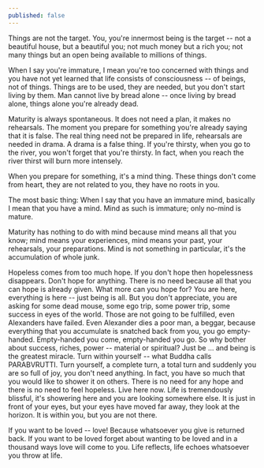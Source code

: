 ```yaml
---
published: false
---
```


Things are not the target. You, you're innermost being is the target -- not a beautiful house, but a beautiful you; not much money but a rich you;  not many things but an open being available to millions of things.

When I say you're immature, I mean you're too concerned with things and you have not yet learned that life consists of consciousness -- of beings, not of things. Things are to be used, they are needed, but you don't start living by them. Man cannot live by bread alone -- once living by bread alone, things alone you're already dead. 

Maturity is always spontaneous. It does not need a plan, it makes no rehearsals. The moment you prepare for something you're already saying that it is false. The real thing need not be prepared in life, rehearsals are needed in drama. A drama is a false thing. If you're thirsty, when you go to the river, you won't forget that you're thirsty. In fact, when you reach the river thirst will burn more intensely.

When you prepare for something, it's a mind thing. These things don't come from heart, they are not related to you, they have no roots in you.


The most basic thing: When I say that you have an immature mind, basically I mean that you have a mind. Mind as such is immature; only no-mind is mature.

Maturity has nothing to do with mind because mind means all that you know; mind means your experiences, mind means your past, your rehearsals, your preparations. Mind is not something in particular, it's the accumulation of whole junk.


Hopeless comes from too much hope. If you don't hope then hopelessness disappears. 
     Don't hope for anything. There is no need because all that you can hope is already given. What more can you hope for? 
       You are here, everything is here -- just being is all. But you don't appreciate, you are asking for some dead mouse, some ego trip, some power trip, some success in eyes of the world. Those are not going to be fulfilled, even Alexanders have failed. Even Alexander dies a poor man, a beggar, because everything that you accumulate is snatched back from you, you go empty-handed. Empty-handed you come, empty-handed you go. 
        So why bother about success, riches, power -- material or spiritual? Just be ... and being is the greatest miracle. Turn within yourself -- what Buddha calls PARABVRUTTI. Turn yourself, a complete turn, a total turn and suddenly you are so full of joy, you don't need anything. In fact, you have so much that you would like to shower it on others. 
      There is no need for any hope and there is no need to feel hopeless. Live here now. Life is tremendously blissful, it's showering here and you are looking somewhere else. It is just in front of your eyes, but your eyes have moved far away, they look at the horizon. It is within you, but you are not there.


If you want to be loved -- love! Because whatsoever you give is returned back. If you want to be loved forget about wanting to be loved and in a thousand ways love will come to you. Life reflects, life echoes whatsoever you throw at life. 
